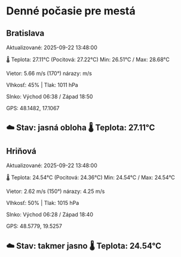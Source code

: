 ﻿# Denné počasie pre mestá

## Bratislava
Aktualizované: 2025-09-22 13:48:00

🌡️ Teplota: 27.11°C 
(Pocitová: 27.22°C)
Min: 26.51°C / Max: 28.68°C

Vietor: 5.66 m/s    (170°) 
nárazy:  m/s

Vlhkosť: 45% | Tlak: 1011 hPa

Slnko: Východ 06:38 / Západ 18:50

GPS: 48.1482, 17.1067

☁️ Stav: jasná obloha        🌡️ Teplota: 27.11°C
---

## Hriňová
Aktualizované: 2025-09-22 13:48:00

🌡️ Teplota: 24.54°C 
(Pocitová: 24.36°C)
Min: 24.54°C / Max: 24.54°C

Vietor: 2.62 m/s (150°)
nárazy: 4.25 m/s

Vlhkosť: 50% | Tlak: 1015 hPa

Slnko: Východ 06:28 / Západ 18:40

GPS: 48.5779, 19.5257

☁️ Stav: takmer jasno        🌡️ Teplota: 24.54°C
---
